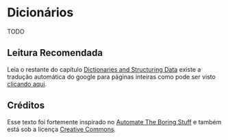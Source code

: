 # Dicionários

TODO

## Leitura Recomendada

Leia o restante do capítulo [Dictionaries and Structuring Data](https://automatetheboringstuff.com/2e/chapter5/) existe a tradução automática do google para páginas inteiras como pode ser visto [clicando aqui](https://automatetheboringstuff-com.translate.goog/2e/chapter5/?_x_tr_sl=auto&_x_tr_tl=pt&_x_tr_hl=en&_x_tr_pto=wapp).

## Créditos

Esse texto foi fortemente inspirado no [Automate The Boring Stuff](https://automatetheboringstuff.com/2e/chapter5/) e também está sob a licença [Creative Commons](https://creativecommons.org/licenses/by-nc-sa/3.0/).
